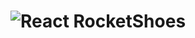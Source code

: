 <h1 align="center">
    <img alt="React RocketShoes" src="https://res.cloudinary.com/felipesanderp/image/upload/v1594852758/readme_logos/logo_tuvs0f.svg" />
</h1>
